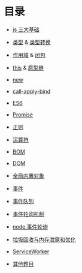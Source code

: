 # 目录

- [js 三大基础](./js三大基石.md)

- [类型](./变量类型.md) & [类型转换](./类型转换.md)

- [作用域](./作用域.md) & [闭包](./闭包.md)

- [this](./this.md) & [原型链](./原型链与继承.md)

- [new](./new.md)

- [call-apply-bind](./call-apply-bind.md)

- [ES6](./ES6.md)

- [Promise](./Promise.md)

- [正则](./正则.md)

- [运算符](./运算符.md)

- [BOM](./BOM.md)

- [DOM](./DOM.md)

- [全局内置对象](./全局内置对象.md)

- [事件](./事件.md)

- [事件队列](./事件队列.md)

- [事件轮询机制](./事件轮询机制.md)

- [node 事件轮询](./node事件轮询.md)

- [垃圾回收与内存泄露和优化](./垃圾回收与内存泄露和优化.md)

- [ServiceWorker](./ServiceWorker.md)

- [其他题目](./其他题目.md)
